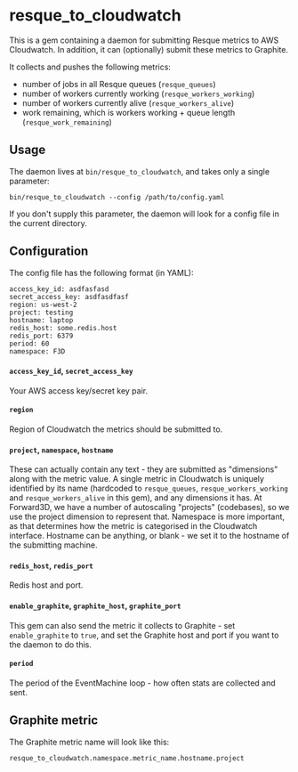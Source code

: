 # resque_to_cloudwatch

This is a gem containing a daemon for submitting Resque metrics to
AWS Cloudwatch. In addition, it can (optionally) submit these metrics to Graphite.

It collects and pushes the following metrics:
* number of jobs in all Resque queues (`resque_queues`)
* number of workers currently working (`resque_workers_working`)
* number of workers currently alive (`resque_workers_alive`)
* work remaining, which is workers working + queue length (`resque_work_remaining`)

## Usage

The daemon lives at `bin/resque_to_cloudwatch`, and takes only a single parameter:

    bin/resque_to_cloudwatch --config /path/to/config.yaml

If you don't supply this parameter, the daemon will look for a config file in the 
current directory.

## Configuration

The config file has the following format (in YAML):

    access_key_id: asdfasfasd
    secret_access_key: asdfasdfasf
    region: us-west-2
    project: testing
    hostname: laptop
    redis_host: some.redis.host
    redis_port: 6379
    period: 60
    namespace: F3D

#### `access_key_id`, `secret_access_key`

Your AWS access key/secret key pair.

#### `region`

Region of Cloudwatch the metrics should be submitted to.

#### `project`, `namespace`, `hostname`

These can actually contain any text - they are submitted as "dimensions" along
with the metric value. A single metric in Cloudwatch is uniquely identified by 
its name (hardcoded to `resque_queues`, `resque_workers_working` and `resque_workers_alive`
in this gem), and any dimensions it has. At Forward3D, we have a number of autoscaling "projects" 
(codebases), so we use the project dimension to represent that. Namespace is more 
important, as that determines how the metric is categorised in the Cloudwatch interface. 
Hostname can be anything, or blank - we set it to the hostname of the submitting machine.

#### `redis_host`, `redis_port`

Redis host and port.

#### `enable_graphite`, `graphite_host`, `graphite_port`

This gem can also send the metric it collects to Graphite - set `enable_graphite`
to `true`, and set the Graphite host and port if you want to the daemon to do this.

#### `period`

The period of the EventMachine loop - how often stats are collected and sent.

## Graphite metric

The Graphite metric name will look like this:

    resque_to_cloudwatch.namespace.metric_name.hostname.project
